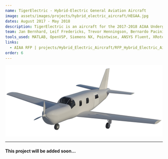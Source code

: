 ```yaml
---
name: TigerElectric - Hybrid-Electric General Aviation Aircraft
image: assets/images/projects/hybrid_electric_aircraft/HEGAA.jpg
dates: August 2017 - May 2018
description: TigerElectric is an aircraft for the 2017-2018 AIAA Undergraduate Design competition, designing two hybrid-electric general aviation aircraft. For this analysis, an aircraft wight and sizing calculation toolbox was developed to handle hybrid-electric aircraft. The battery power system was rigorously developed and optimized for the specified mission requirements. The design was modeled and tested using CFD, CAD, and CAE tools. Furthermore, the aircrafts' control systems, dynamics, and even business outlook were analyzed to understand the overall development of the TigerElectric project.
team: Jan Bernhard, Leif Fredericks, Trevor Henningson, Bernardo Pacini
tools_used: MATLAB, OpenVSP, Siemens NX, Pointwise, ANSYS Fluent, XRotor
links: 
  - AIAA RFP | projects/Hybrid_Electric_Aircraft/RFP_Hybrid_Electric_Aircraft.pdf
order: 6
---
```

<img src="/assets/images/projects/hybrid_electric_aircraft/HEGAA_Iso.jpg" class="project_header_image"/>
<!----------------------------------- TOPIC ----------------------------------->
<hr class = "projects_divider"/>
<section class="project_subdescription">
<h4>This project will be added soon...</h4>
</section>
